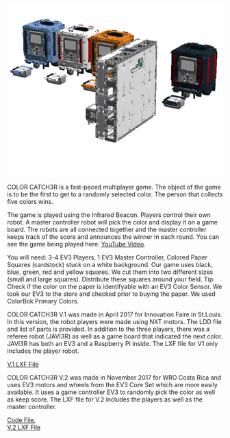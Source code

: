 
<img align="middle" height="400" src="ColorCatch3rimage.png">

COLOR CATCH3R is a fast-paced multiplayer game. The object of the game is to be the first to get to a randomly selected color. The person that collects five colors wins.

The game is played using the Infrared Beacon. Players control their own robot. A master controller robot will pick the color and display it on a game board. The robots are all connected together and the master controller keeps track of the score and announces the winner in each round.  You can see the game being played here:  <a href="https://youtu.be/XFAwqX4fy-M">YouTube Video</a>.

You will need: 3-4 EV3 Players, 1 EV3 Master Controller, Colored Paper Squares (cardstock) stuck on a white background. Our game uses black, blue, green, red and yellow squares. We cut them into two different sizes (small and large squares). Distribute these squares around your field. Tip: Check if the color on the paper is identifyable with an EV3 Color Sensor. We took our EV3 to the store and checked prior to buying the paper. We used ColorBok Primary Colors.

COLOR CATCH3R V.1 was made in April 2017 for Innovation Faire in St.Louis.  In this version, the robot players were made using NXT motors. The LDD file and list of parts is provided. In addition to the three players, there was a referee robot (JAVI3R) as well as a game board that indicated the next color. JAVI3R has both an EV3 and a Raspberry Pi inside. The LXF file for V1 only includes the player robot.

<a href="https://github.com/seshanbrothers/projects/blob/master/COLORCATCH3R/colorcatch3rEV3.lxf"> V.1 LXF File </a> 

COLOR CATCH3R V.2 was made in November 2017 for WRO Costa Rica and uses EV3 motors and wheels from the EV3 Core Set which are more easily available. It uses a game controller EV3 to randomly pick the color as well as keep score. The LXF file for V.2 includes the players as well as the master controller.

<a href="https://github.com/seshanbrothers/projects/blob/master/COLORCATCH3R/ColorCath3rnoJAVIER.ev3">Code File</a>,  
<a href="https://github.com/seshanbrothers/projects/blob/master/COLORCATCH3R/colorcatch3rEV3.lxf">V.2 LXF File</a> 
